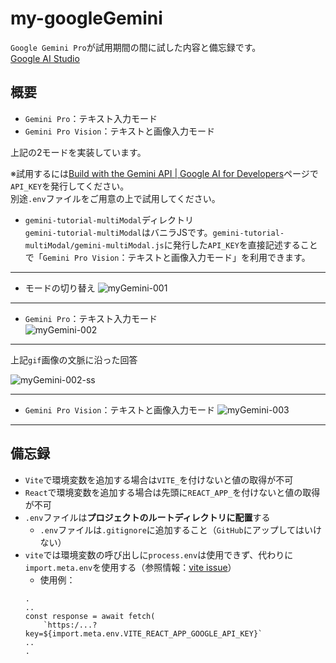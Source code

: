 # my-googleGemini
`Google Gemini Pro`が試用期間の間に試した内容と備忘録です。<br />
[Google AI Studio](https://makersuite.google.com/app/prompts/new_freeform)

## 概要
- `Gemini Pro`：テキスト入力モード
- `Gemini Pro Vision`：テキストと画像入力モード<br />

上記の2モードを実装しています。

※試用するには[Build with the Gemini API | Google AI for Developers](https://ai.google.dev/)ページで`API_KEY`を発行してください。<br />
別途`.env`ファイルをご用意の上で試用してください。<br />

- `gemini-tutorial-multiModal`ディレクトリ<br />
`gemini-tutorial-multiModal`はバニラJSです。`gemini-tutorial-multiModal/gemini-multiModal.js`に発行した`API_KEY`を直接記述することで「`Gemini Pro Vision`：テキストと画像入力モード」を利用できます。

***

- モードの切り替え
![myGemini-001](https://github.com/Benjuwan/my-googleGemini/assets/90702379/d5bd6903-8806-4a9e-b121-8f14b8d4a07b)

***

- `Gemini Pro`：テキスト入力モード<br />
![myGemini-002](https://github.com/Benjuwan/my-googleGemini/assets/90702379/2e39edef-4c6e-4139-8fc1-6f4e4641032f)

***
上記`gif`画像の文脈に沿った回答

![myGemini-002-ss](https://github.com/Benjuwan/my-googleGemini/assets/90702379/b4679b8f-7cfd-480b-bcbc-75e13c53a30d)

***

- `Gemini Pro Vision`：テキストと画像入力モード
![myGemini-003](https://github.com/Benjuwan/my-googleGemini/assets/90702379/276675cf-e206-4e76-ba7c-2f2d8da08089)

***

## 備忘録
- `Vite`で環境変数を追加する場合は`VITE_`を付けないと値の取得が不可
- `React`で環境変数を追加する場合は先頭に`REACT_APP_`を付けないと値の取得が不可
- `.env`ファイルは**プロジェクトのルートディレクトリに配置**する
    - `.env`ファイルは`.gitignore`に追加すること（`GitHub`にアップしてはいけない）
- `vite`では環境変数の呼び出しに`process.env`は使用できず、代わりに`import.meta.env`を使用する（参照情報：[vite issue](https://github.com/vitejs/vite/issues/1973)）
    - 使用例：
    ```
    .
    ..
    const response = await fetch(
        `https:/...?key=${import.meta.env.VITE_REACT_APP_GOOGLE_API_KEY}`
    ..
    .
    ```